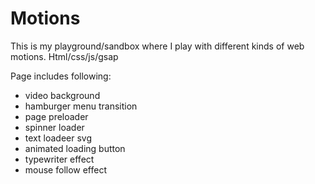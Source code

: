 # Motions

This is my playground/sandbox where I play with different kinds of web motions. Html/css/js/gsap

Page includes following:
- video background
- hamburger menu transition
- page preloader
- spinner loader
- text loadeer svg
- animated loading button
- typewriter effect
- mouse follow effect
